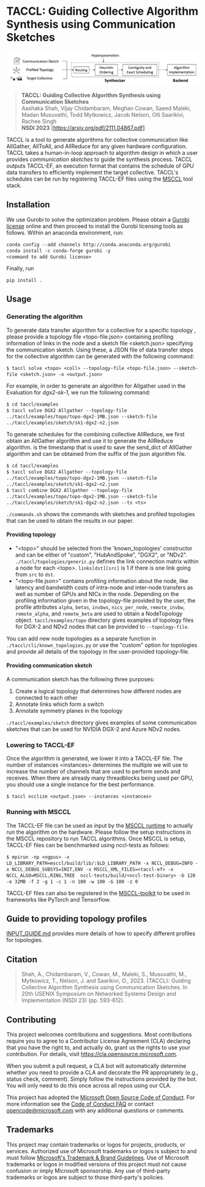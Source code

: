 # TACCL: Guiding Collective Algorithm Synthesis using Communication Sketches

<div align="center">
<img src="./fig/taccl_workflow_main.png" width="800">
</img></div>


> **TACCL: Guiding Collective Algorithm Synthesis using Communication Sketches** <br/>
> Aashaka Shah, Vijay Chidambaram, Meghan Cowan, Saeed Maleki, Madan Musuvathi, Todd Mytkowicz, Jacob Nelson, Olli Saarikivi, Rachee Singh <br/>
> **NSDI 2023** [https://arxiv.org/pdf/2111.04867.pdf]

TACCL is a tool to generate algorithms for collective communication like AllGather, AllToAll, and AllReduce for any given hardware configuration. TACCL takes a human-in-loop approach to algorithm design in which a user provides _communication sketches_ to guide the synthesis process. TACCL outputs TACCL-EF, an execution format that contains the schedule of GPU data transfers to efficiently implement the target collective. TACCL's schedules can be run by registering TACCL-EF files using the [MSCCL](https://github.com/microsoft/msccl-tools) tool stack.


## Installation
We use Gurobi to solve the optimization problem. Please obtain a [Gurobi license](https://www.gurobi.com/downloads/) online and then proceed to install the Gurobi licensing tools as follows.
Within an anaconda environment, run:
```
conda config --add channels http://conda.anaconda.org/gurobi
conda install -c conda-forge gurobi -y
<command to add Gurobi license>
```
Finally, run
```
pip install .
```


## Usage

### Generating the algorithm
To generate data transfer algorithm for a collective <coll> for a specific topology <topo>, please provide a topology file <topo-file.json> containing profiling information of links in the node and a sketch file <sketch.json> specifying the communication sketch. Using these, a JSON file of data transfer steps for the collective algorithm can be generated with the following command:

```
$ taccl solve <topo> <coll> --topology-file <topo-file.json> --sketch-file <sketch.json> -o <output.json>
```

For example, in order to generate an algorithm for Allgather used in the Evaluation for _dgx2-sk-1_, we run the following command:
```
$ cd taccl/examples
$ taccl solve DGX2 Allgather --topology-file ../taccl/examples/topo/topo-dgx2-1MB.json --sketch-file ../taccl/examples/sketch/sk1-dgx2-n2.json
```

To generate schedules for the combining collective AllReduce, we first obtain an AllGather algorithm and use it to generate the AllReduce algorithm. <ts> is the timestamp that is used to save the send_dict of AllGather algorithm and can be obtained from the suffix of the json algorithm file.
```
$ cd taccl/examples
$ taccl solve DGX2 Allgather --topology-file ../taccl/examples/topo/topo-dgx2-1MB.json --sketch-file ../taccl/examples/sketch/sk1-dgx2-n2.json
$ taccl combine DGX2 Allgather --topology-file ../taccl/examples/topo/topo-dgx2-1MB.json --sketch-file ../taccl/examples/sketch/sk1-dgx2-n2.json --ts <ts>
```

`./commands.sh` shows the commands with sketches and profiled topologies that can be used to obtain the results in our paper.


#### Providing topology
- "\<topo\>" should be selected from the 'known_topologies' constructor and can be either of "custom", "HubAndSpoke", "DGX2", or "NDv2". `./taccl/topologies/generic.py` defines the link connection matrix within a node for each \<topo>. `links[dst][src]` is 1 if there is one link going from `src` to `dst`.
- "\<topo-file.json\>" contains profiling information about the node, like latency and bandwidth costs of intra-node and inter-node transfers as well as number of GPUs and NICs in the node. Depending on the profiling information given in the topology-file provided by the user, the profile attributes `alpha`, `betas`, `invbws`, `nics_per_node`, `remote_invbw`, `remote_alpha`, and `remote_beta` are used to obtain a NodeTopology object. `taccl/examples/topo` directory gives examples of topology files for DGX-2 and NDv2 nodes that can be provided to `--topology-file`.

You can add new node topologies as a separate function in `./taccl/cli/known_topologies.py` or use the "custom" option for topologies and provide all details of the topology in the user-provided topology-file.

#### Providing communication sketch
A communication sketch has the following three purposes:
1. Create a logical topology that determines how different nodes are connected to each other
2. Annotate links which form a switch
3. Annotate symmetry planes in the topology

`./taccl/examples/sketch` directory gives examples of some communication sketches that can be used for NVIDIA DGX-2 and Azure NDv2 nodes.

### Lowering to TACCL-EF
Once the algorithm is generated, we lower it into a TACCL-EF file. The number of instances \<instances> determines the multiple we will use to increase the number of channels that are used to perform sends and receives. When there are already many threadblocks being used per GPU, you should use a single instance for the best performance.
```
$ taccl ncclize <output.json> --instances <instances>
```

### Running with MSCCL
The TACCL-EF file can be used as input by the [MSCCL runtime](https://github.com/microsoft/msccl) to actually run the algorithm on the hardware. Please follow the setup instructions in the MSCCL repository to run TACCL algorithms. Once MSCCL is setup, TACCL-EF files can be benchmarked using nccl-tests as follows:
```
$ mpirun -np <ngpus> -x LD_LIBRARY_PATH=msccl/build/lib/:$LD_LIBRARY_PATH -x NCCL_DEBUG=INFO -x NCCL_DEBUG_SUBSYS=INIT,ENV -x MSCCL_XML_FILES=<taccl-ef> -x NCCL_ALGO=MSCCL,RING,TREE  nccl-tests/build/<nccl-test-binary> -b 128 -e 32MB -f 2 -g 1 -c 1 -n 100 -w 100 -G 100 -z 0
```
TACCL-EF files can also be registered in the [MSCCL-toolkit](https://github.com/microsoft/msccl-tools) to be used in frameworks like PyTorch and Tensorflow.

## Guide to providing topology profiles
[INPUT_GUIDE.md](./INPUT_GUIDE.md) provides more details of how to specify different profiles for topologies.


## Citation
> Shah, A., Chidambaram, V., Cowan, M., Maleki, S., Musuvathi, M., Mytkowicz, T., Nelson, J. and Saarikivi, O., 2023. {TACCL}: Guiding Collective Algorithm Synthesis using Communication Sketches. In 20th USENIX Symposium on Networked Systems Design and Implementation (NSDI 23) (pp. 593-612).

## Contributing

This project welcomes contributions and suggestions.  Most contributions require you to agree to a
Contributor License Agreement (CLA) declaring that you have the right to, and actually do, grant us
the rights to use your contribution. For details, visit https://cla.opensource.microsoft.com.

When you submit a pull request, a CLA bot will automatically determine whether you need to provide
a CLA and decorate the PR appropriately (e.g., status check, comment). Simply follow the instructions
provided by the bot. You will only need to do this once across all repos using our CLA.

This project has adopted the [Microsoft Open Source Code of Conduct](https://opensource.microsoft.com/codeofconduct/).
For more information see the [Code of Conduct FAQ](https://opensource.microsoft.com/codeofconduct/faq/) or
contact [opencode@microsoft.com](mailto:opencode@microsoft.com) with any additional questions or comments.

## Trademarks

This project may contain trademarks or logos for projects, products, or services. Authorized use of Microsoft 
trademarks or logos is subject to and must follow 
[Microsoft's Trademark & Brand Guidelines](https://www.microsoft.com/en-us/legal/intellectualproperty/trademarks/usage/general).
Use of Microsoft trademarks or logos in modified versions of this project must not cause confusion or imply Microsoft sponsorship.
Any use of third-party trademarks or logos are subject to those third-party's policies.